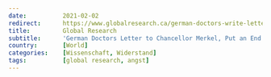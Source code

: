 ```yaml
---
date:          2021-02-02
redirect:      https://www.globalresearch.ca/german-doctors-write-letter-chancellor-merkel/5728843
title:         Global Research
subtitle:      'German Doctors Letter to Chancellor Merkel, Put an End to the Covid "Fear Machine"'
country:       [World]
categories:    [Wissenschaft, Widerstand]
tags:          [global research, angst]
---
```

